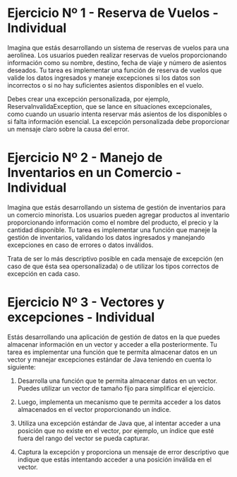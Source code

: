# Ejercicio Nº 1 - Reserva de Vuelos - Individual

Imagina que estás desarrollando un sistema de reservas de vuelos para una aerolínea. Los usuarios pueden realizar reservas de vuelos proporcionando información como su nombre, destino, fecha de viaje y número de asientos deseados. Tu tarea es implementar una función de reserva de vuelos que valide los datos ingresados y maneje excepciones si los datos son incorrectos o si no hay suficientes asientos disponibles en el vuelo.

Debes crear una excepción personalizada, por ejemplo, ReservaInvalidaException, que se lance en situaciones excepcionales, como cuando un usuario intenta reservar más asientos de los disponibles o si falta información esencial. La excepción personalizada debe proporcionar un mensaje claro sobre la causa del error.

# Ejercicio Nº 2 - Manejo de Inventarios en un Comercio - Individual

Imagina que estás desarrollando un sistema de gestión de inventarios para un comercio minorista. Los usuarios pueden agregar productos al inventario proporcionando información como el nombre del producto, el precio y la cantidad disponible. Tu tarea es implementar una función que maneje la gestión de inventarios, validando los datos ingresados y manejando excepciones en caso de errores o datos inválidos.

Trata de ser lo más descriptivo posible en cada mensaje de excepción (en caso de que ésta sea opersonalizada) o de utilizar los tipos correctos de excepción en cada caso.

# Ejercicio Nº 3 - Vectores y excepciones - Individual

Estás desarrollando una aplicación de gestión de datos en la que puedes almacenar información en un vector y acceder a ella posteriormente. Tu tarea es implementar una función que te permita almacenar datos en un vector y manejar excepciones estándar de Java teniendo en cuenta lo siguiente:

1.  Desarrolla una función que te permita almacenar datos en un vector. Puedes utilizar un vector de tamaño fijo para simplificar el ejercicio.

2.  Luego, implementa un mecanismo que te permita acceder a los datos almacenados en el vector proporcionando un índice.

3.  Utiliza una excepción estándar de Java que, al intentar acceder a una posición que no existe en el vector, por ejemplo, un índice que esté fuera del rango del vector se pueda capturar.

4.  Captura la excepción y proporciona un mensaje de error descriptivo que indique que estás intentando acceder a una posición inválida en el vector.
